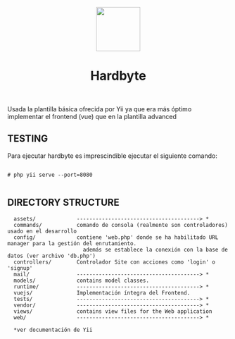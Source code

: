 <p align="center">
    <a href="https://github.com/yiisoft" target="_blank">
        <img src="https://avatars0.githubusercontent.com/u/993323" height="100px">
    </a>
    <h1 align="center">Hardbyte</h1>
    <br>
</p>

Usada la plantilla básica ofrecida por Yii ya que era más óptimo implementar el frontend (vue) que en la plantilla advanced

TESTING
-------

Para ejecutar hardbyte es imprescindible ejecutar el siguiente comando: 

```plain

# php yii serve --port=8080
  
```

DIRECTORY STRUCTURE
-------------------

      assets/             ---------------------------------------> *
      commands/           comando de consola (realmente son controladores) usado en el desarrollo
      config/             contiene 'web.php' donde se ha habilitado URL manager para la gestión del enrutamiento.
                            además se establece la conexión con la base de datos (ver archivo 'db.php')
      controllers/        Controlador Site con acciones como 'login' o 'signup'
      mail/               ---------------------------------------> *
      models/             contains model classes.
      runtime/            ---------------------------------------> *
      vuejs/              Implementación íntegra del Frontend.
      tests/              ---------------------------------------> *
      vendor/             ---------------------------------------> *
      views/              contains view files for the Web application
      web/                ---------------------------------------> *
      
      *ver documentación de Yii

